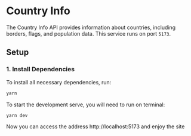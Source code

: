 # Country Info

The Country Info API provides information about countries, including borders, flags, and population data. This service runs on port `5173`.

## Setup

### 1. Install Dependencies

To install all necessary dependencies, run:

```bash
yarn
```

To start the development serve, you will need to run on terminal:

```bash
yarn dev
```

Now you can access the address http://localhost:5173 and enjoy the site
